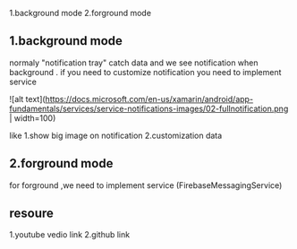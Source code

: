 1.background mode
2.forground mode

1.background mode 
-------------------------------------------------------------------------------
normaly "notification tray" catch data and we see notification when background .
if you need to customize notification you need to  implement service

![alt text](https://docs.microsoft.com/en-us/xamarin/android/app-fundamentals/services/service-notifications-images/02-fullnotification.png | width=100)



like
    1.show big image on notification 
    2.customization data


2.forground mode
-------------------------------------------------------------------------------
for forground ,we need to implement service (FirebaseMessagingService)



resoure 
---------------------
1.youtube vedio link 
2.github link


